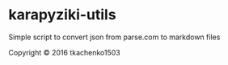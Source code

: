 # karapyziki-utils

Simple script to convert json from parse.com to markdown files

Copyright © 2016 tkachenko1503
